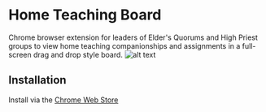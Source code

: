 ﻿# Home Teaching Board

Chrome browser extension for leaders of Elder's Quorums and High Priest groups to view home teaching companionships and assignments in a full-screen drag and drop style board.
![alt text](https://raw.githubusercontent.com/tkburbidge/Home-Teaching-Board/master/images/screenshot.PNG "Screen Shot")

## Installation

Install via the [Chrome Web Store](https://chrome.google.com/webstore/detail/home-teaching-board-ldsor/fiflfioabhflkinlghlahpdhmdbmcflg)